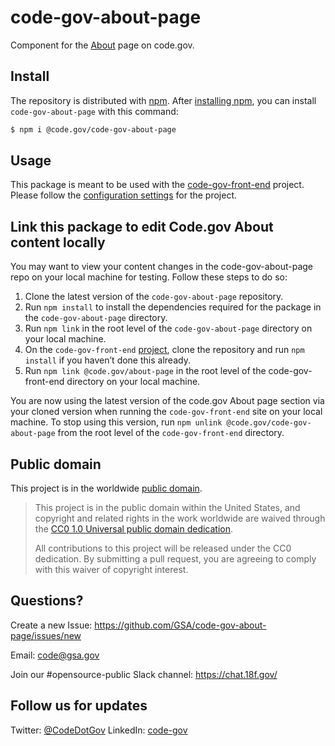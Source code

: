 # code-gov-about-page
Component for the [About](https://code.gov/about/overview/introduction) page on code.gov.

## Install

The repository is distributed with [npm](https://www.npmjs.com/). After [installing npm](https://docs.npmjs.com/getting-started/installing-node), you can install `code-gov-about-page` with this command:
```sh
$ npm i @code.gov/code-gov-about-page
```

## Usage

This package is meant to be used with the [code-gov-front-end](https://github.com/GSA/code-gov-front-end) project. Please follow the [configuration settings](https://github.com/GSA/code-gov-front-end/blob/master/CONFIGURATION.md#style) for the project.

## Link this package to edit Code.gov About content locally

You may want to view your content changes in the code-gov-about-page repo on your local machine for testing. Follow these steps to do so:
1. Clone the latest version of the `code-gov-about-page` repository.
2. Run `npm install` to install the dependencies required for the package in the `code-gov-about-page` directory.
3. Run `npm link` in the root level of the `code-gov-about-page` directory on your local machine.
4. On the `code-gov-front-end` [project](https://github.com/GSA/code-gov-front-end#getting-started), clone the repository and run `npm install` if you haven’t done this already.
5. Run `npm link @code.gov/about-page` in the root level of the code-gov-front-end directory on your local machine.

You are now using the latest version of the code.gov About page section via your cloned version when running the `code-gov-front-end` site on your local machine. To stop using this version, run `npm unlink @code.gov/code-gov-about-page` from the root level of the `code-gov-front-end` directory.

## Public domain

This project is in the worldwide [public domain](LICENSE.md).

> This project is in the public domain within the United States, and copyright and related rights in the work worldwide are waived through the [CC0 1.0 Universal public domain dedication](https://creativecommons.org/publicdomain/zero/1.0/).
>
> All contributions to this project will be released under the CC0 dedication. By submitting a pull request, you are agreeing to comply with this waiver of copyright interest.

## Questions?
Create a new Issue: https://github.com/GSA/code-gov-about-page/issues/new

Email: code@gsa.gov

Join our #opensource-public Slack channel: https://chat.18f.gov/

## Follow us for updates
Twitter: [@CodeDotGov](https://twitter.com/CodeDotGov)
LinkedIn: [code-gov](https://www.linkedin.com/company/code-gov)


